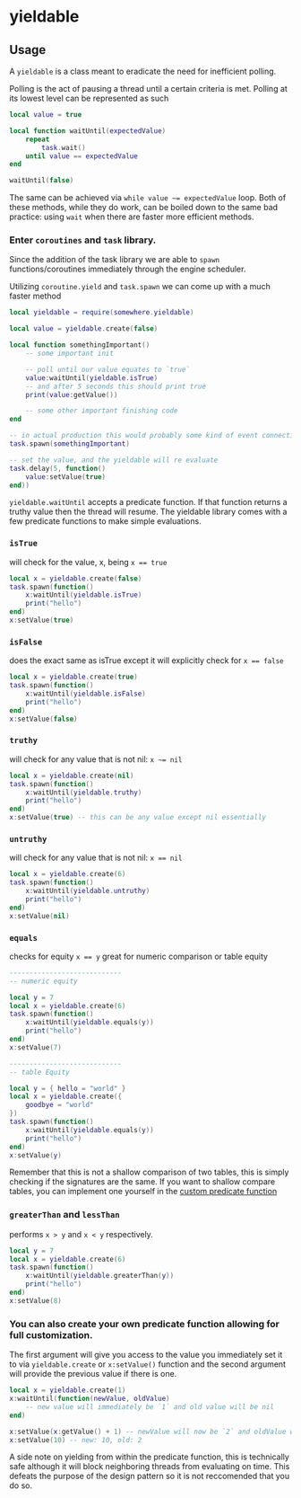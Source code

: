 # yieldable

## Usage

A `yieldable` is a class meant to eradicate the need for inefficient polling.

Polling is the act of pausing a thread until a certain criteria is met.
Polling at its lowest level can be represented as such

```lua
local value = true

local function waitUntil(expectedValue)
	repeat
		task.wait()
	until value == expectedValue
end

waitUntil(false)
```

The same can be achieved via `while value ~= expectedValue` loop. Both of these methods, while they do work, can be boiled down to the same bad practice: using `wait` when there are faster more efficient methods.

### Enter `coroutines` and `task` library.

Since the addition of the task library we are able to `spawn` functions/coroutines immediately through the engine scheduler.

Utilizing `coroutine.yield` and `task.spawn` we can come up with a much faster method

```lua
local yieldable = require(somewhere.yieldable)

local value = yieldable.create(false)

local function somethingImportant()
	-- some important init

	-- poll until our value equates to `true`
	value:waitUntil(yieldable.isTrue)
	-- and after 5 seconds this should print true
	print(value:getValue())

	-- some other important finishing code
end

-- in actual production this would probably some kind of event connection, but for examples sake:
task.spawn(somethingImportant)

-- set the value, and the yieldable will re evaluate
task.delay(5, function()
	value:setValue(true)
end))
```

`yieldable.waitUntil` accepts a predicate function. If that function returns a truthy value then the thread will resume. The yieldable library comes with a few predicate functions to make simple evaluations.

### `isTrue`
will check for the value, x, being `x == true`
```lua
local x = yieldable.create(false)
task.spawn(function()
	x:waitUntil(yieldable.isTrue)
	print("hello")
end)
x:setValue(true)
```

### `isFalse`
does the exact same as isTrue except it will explicitly check for `x == false`
```lua
local x = yieldable.create(true)
task.spawn(function()
	x:waitUntil(yieldable.isFalse)
	print("hello")
end)
x:setValue(false)
```

### `truthy`
will check for any value that is not nil: `x ~= nil`
```lua
local x = yieldable.create(nil)
task.spawn(function()
	x:waitUntil(yieldable.truthy)
	print("hello")
end)
x:setValue(true) -- this can be any value except nil essentially
```

### `untruthy`
will check for any value that is not nil: `x == nil`
```lua
local x = yieldable.create(6)
task.spawn(function()
	x:waitUntil(yieldable.untruthy)
	print("hello")
end)
x:setValue(nil)
```

### `equals`
checks for equity `x == y` great for numeric comparison or table equity
```lua
----------------------------
-- numeric equity

local y = 7
local x = yieldable.create(6)
task.spawn(function()
	x:waitUntil(yieldable.equals(y))
	print("hello")
end)
x:setValue(7)

----------------------------
-- table Equity

local y = { hello = "world" }
local x = yieldable.create({
	goodbye = "world"
})
task.spawn(function()
	x:waitUntil(yieldable.equals(y))
	print("hello")
end)
x:setValue(y)
```

Remember that this is not a shallow comparison of two tables, this is simply checking if the signatures are the same. If you want to shallow compare tables, you can implement one yourself in the [custom predicate function](#you-can-also-create-your-own-predicate-function-allowing-for-full-customization)

### `greaterThan` and `lessThan`
performs `x > y` and `x < y` respectively.
```lua
local y = 7
local x = yieldable.create(6)
task.spawn(function()
	x:waitUntil(yieldable.greaterThan(y))
	print("hello")
end)
x:setValue(8)
```

### You can also create your own predicate function allowing for full customization.

The first argument will give you access to the value you immediately set it to via `yieldable.create` or `x:setValue()` function and the second argument will provide the previous value if there is one.
```lua
local x = yieldable.create(1)
x:waitUntil(function(newValue, oldValue)
	-- new value will immediately be `1` and old value will be nil
end)

x:setValue(x:getValue() + 1) -- newValue will now be `2` and oldValue will be `1`
x:setValue(10) -- new: 10, old: 2
```

A side note on yielding from within the predicate function, this is technically safe although it will block neighboring threads from evaluating on time. This defeats the purpose of the design pattern so it is not reccomended that you do so.